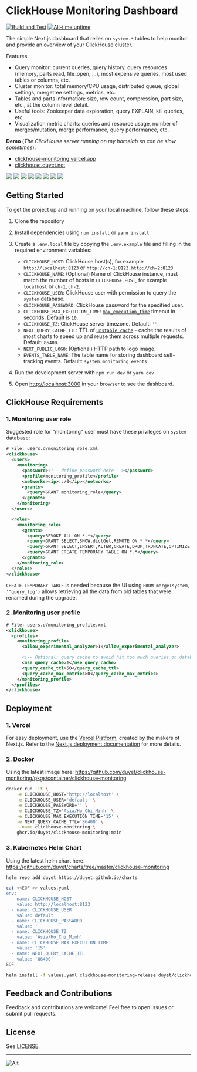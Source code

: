 # ClickHouse Monitoring Dashboard

[![Build and Test](https://github.com/duyet/clickhouse-monitoring/actions/workflows/ci.yml/badge.svg)](https://github.com/duyet/clickhouse-monitoring/actions/workflows/ci.yml)
[![All-time uptime](https://img.shields.io/endpoint?url=https%3A%2F%2Fraw.githubusercontent.com%2Fduyet%2Fuptime%2FHEAD%2Fapi%2Fclickhouse-monitoring-vercel-app%2Fuptime.json)](https://duyet.github.io/uptime/history/clickhouse-monitoring-vercel-app)


The simple Next.js dashboard that relies on `system.*` tables to help monitor and provide an overview of your ClickHouse cluster.

Features:

- Query monitor: current queries, query history, query resources (memory, parts read, file_open, ...), most expensive queries, most used tables or columns, etc.
- Cluster monitor: total memory/CPU usage, distributed queue, global settings, mergetree settings, metrics, etc.
- Tables and parts information: size, row count, compression, part size, etc., at the column level detail.
- Useful tools: Zookeeper data exploration, query EXPLAIN, kill queries, etc.
- Visualization metric charts: queries and resource usage, number of merges/mutation, merge performance, query performance, etc.

**Demo** (_The ClickHouse server running on my homelab so can be slow sometimes_):

- [clickhouse-monitoring.vercel.app](https://clickhouse-monitoring.vercel.app)
- [clickhouse.duyet.net](https://clickhouse.duyet.net)

![](.github/screenshots/screenshot_1.png)
![](.github/screenshots/screenshot_2.png)
![](.github/screenshots/screenshot_3.png)
![](.github/screenshots/screenshot_4.png)
![](.github/screenshots/screenshot_5.png)
![](.github/screenshots/screenshot_6.png)
![](.github/screenshots/screenshot_7.png)
![](.github/screenshots/screenshot_8.png)

## Getting Started

To get the project up and running on your local machine, follow these steps:

1. Clone the repository
2. Install dependencies using `npm install` or `yarn install`
3. Create a `.env.local` file by copying the `.env.example` file and filling in the required environment variables:

   - `CLICKHOUSE_HOST`: ClickHouse host(s), for example `http://localhost:8123` or `http://ch-1:8123,http://ch-2:8123`
   - `CLICKHOUSE_NAME`: (Optional) Name of ClickHouse instance, must match the number of hosts in `CLICKHOUSE_HOST`, for example `localhost` or `ch-1,ch-2`.
   - `CLICKHOUSE_USER`: ClickHouse user with permission to query the `system` database.
   - `CLICKHOUSE_PASSWORD`: ClickHouse password for the specified user.
   - `CLICKHOUSE_MAX_EXECUTION_TIME`: [`max_execution_time`](https://clickhouse.com/docs/en/operations/settings/query-complexity#max-execution-time) timeout in seconds. Default is `10`.
   - `CLICKHOUSE_TZ`: ClickHouse server timezone. Default: `''`.
   - `NEXT_QUERY_CACHE_TTL`: TTL of [`unstable_cache`](https://nextjs.org/docs/app/api-reference/functions/unstable_cache) - cache the results of most charts to speed up and reuse them across multiple requests. Default: `86400`.
   - `NEXT_PUBLIC_LOGO`: (Optional) HTTP path to logo image.
   - `EVENTS_TABLE_NAME`: The table name for storing dashboard self-tracking events. Default: `system.monitoring_events`

4. Run the development server with `npm run dev` or `yarn dev`
5. Open [http://localhost:3000](http://localhost:3000) in your browser to see the dashboard.

## ClickHouse Requirements

### 1. Monitoring user role

Suggested role for "monitoring" user must have these privileges on `system` database:

```xml
# File: users.d/monitoring_role.xml
<clickhouse>
  <users>
    <monitoring>
      <password><!-- define password here --></password>
      <profile>monitoring_profile</profile>
      <networks><ip>::/0</ip></networks>
      <grants>
        <query>GRANT monitoring_role</query>
      </grants>
    </monitoring>
  </users>

  <roles>
    <monitoring_role>
      <grants>
        <query>REVOKE ALL ON *.*</query>
        <query>GRANT SELECT,SHOW,dictGet,REMOTE ON *.*</query>
        <query>GRANT SELECT,INSERT,ALTER,CREATE,DROP,TRUNCATE,OPTIMIZE,SHOW,dictGet ON system.*</query>
        <query>GRANT CREATE TEMPORARY TABLE ON *.*</query>
      </grants>
    </monitoring_role>
  </roles>
</clickhouse>
```

`CREATE TEMPORARY TABLE` is needed because the UI using `FROM merge(system, '^query_log')` allows retrieving all the data from old tables that were renamed during the upgrade.

### 2. Monitoring user profile

```xml
# File: users.d/monitoring_profile.xml
<clickhouse>
  <profiles>
    <monitoring_profile>
      <allow_experimental_analyzer>1</allow_experimental_analyzer>

      <!-- Optional: query cache to avoid hit too much queries on database -->
      <use_query_cache>1</use_query_cache>
      <query_cache_ttl>50</query_cache_ttl>
      <query_cache_max_entries>0</query_cache_max_entries>
    </monitoring_profile>
  </profiles>
</clickhouse>
```

## Deployment

### 1. Vercel

For easy deployment, use the [Vercel Platform](https://vercel.com/new?utm_medium=default-template&filter=next.js&utm_source=create-next-app&utm_campaign=create-next-app-readme), created by the makers of Next.js. Refer to the [Next.js deployment documentation](https://nextjs.org/docs/deployment) for more details.

### 2. Docker

Using the latest image here: https://github.com/duyet/clickhouse-monitoring/pkgs/container/clickhouse-monitoring

```bash
docker run -it \
    -e CLICKHOUSE_HOST='http://localhost' \
    -e CLICKHOUSE_USER='default' \
    -e CLICKHOUSE_PASSWORD='' \
    -e CLICKHOUSE_TZ='Asia/Ho_Chi_Minh' \
    -e CLICKHOUSE_MAX_EXECUTION_TIME='15' \
    -e NEXT_QUERY_CACHE_TTL='86400' \
    --name clickhouse-monitoring \
    ghcr.io/duyet/clickhouse-monitoring:main
```

### 3. Kubernetes Helm Chart

Using the latest helm chart here: https://github.com/duyet/charts/tree/master/clickhouse-monitoring

```bash
helm repo add duyet https://duyet.github.io/charts

cat <<EOF >> values.yaml
env:
  - name: CLICKHOUSE_HOST
    value: http://localhost:8123
  - name: CLICKHOUSE_USER
    value: default
  - name: CLICKHOUSE_PASSWORD
    value: ''
  - name: CLICKHOUSE_TZ
    value: 'Asia/Ho_Chi_Minh'
  - name: CLICKHOUSE_MAX_EXECUTION_TIME
    value: '15'
  - name: NEXT_QUERY_CACHE_TTL
    value: '86400'
EOF

helm install -f values.yaml clickhouse-monitoring-release duyet/clickhouse-monitoring
```

## Feedback and Contributions

Feedback and contributions are welcome! Feel free to open issues or submit pull requests.

## License

See [LICENSE](LICENSE).

---

![Alt](https://repobeats.axiom.co/api/embed/830f9ce7ba9e7a42f93630e2581506ca34c84067.svg 'Repobeats analytics image')
